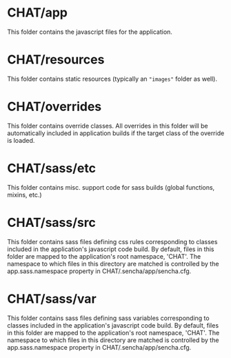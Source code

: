 # CHAT/app

This folder contains the javascript files for the application.

# CHAT/resources

This folder contains static resources (typically an `"images"` folder as well).

# CHAT/overrides

This folder contains override classes. All overrides in this folder will be 
automatically included in application builds if the target class of the override
is loaded.

# CHAT/sass/etc

This folder contains misc. support code for sass builds (global functions, 
mixins, etc.)

# CHAT/sass/src

This folder contains sass files defining css rules corresponding to classes
included in the application's javascript code build.  By default, files in this 
folder are mapped to the application's root namespace, 'CHAT'. The
namespace to which files in this directory are matched is controlled by the
app.sass.namespace property in CHAT/.sencha/app/sencha.cfg. 

# CHAT/sass/var

This folder contains sass files defining sass variables corresponding to classes
included in the application's javascript code build.  By default, files in this 
folder are mapped to the application's root namespace, 'CHAT'. The
namespace to which files in this directory are matched is controlled by the
app.sass.namespace property in CHAT/.sencha/app/sencha.cfg. 
